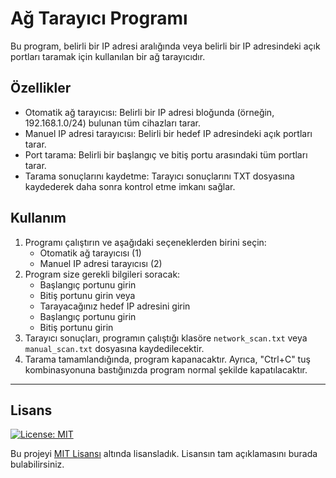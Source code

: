 # Ağ Tarayıcı Programı

Bu program, belirli bir IP adresi aralığında veya belirli bir IP adresindeki açık portları taramak için kullanılan bir ağ tarayıcıdır.

## Özellikler

- Otomatik ağ tarayıcısı: Belirli bir IP adresi bloğunda (örneğin, 192.168.1.0/24) bulunan tüm cihazları tarar.
- Manuel IP adresi tarayıcısı: Belirli bir hedef IP adresindeki açık portları tarar.
- Port tarama: Belirli bir başlangıç ve bitiş portu arasındaki tüm portları tarar.
- Tarama sonuçlarını kaydetme: Tarayıcı sonuçlarını TXT dosyasına kaydederek daha sonra kontrol etme imkanı sağlar.

## Kullanım

1. Programı çalıştırın ve aşağıdaki seçeneklerden birini seçin:
   - Otomatik ağ tarayıcısı (1)
   - Manuel IP adresi tarayıcısı (2)
2. Program size gerekli bilgileri soracak:
   - Başlangıç portunu girin
   - Bitiş portunu girin
   veya
   - Tarayacağınız hedef IP adresini girin
   - Başlangıç portunu girin
   - Bitiş portunu girin
3. Tarayıcı sonuçları, programın çalıştığı klasöre `network_scan.txt` veya `manual_scan.txt` dosyasına kaydedilecektir.
4. Tarama tamamlandığında, program kapanacaktır. Ayrıca, "Ctrl+C" tuş kombinasyonuna bastığınızda program normal şekilde kapatılacaktır.

---

## Lisans

[![License: MIT](https://img.shields.io/badge/License-MIT-yellow.svg)](https://opensource.org/licenses/MIT)

Bu projeyi [MIT Lisansı](https://opensource.org/licenses/MIT) altında lisansladık. Lisansın tam açıklamasını burada bulabilirsiniz.
